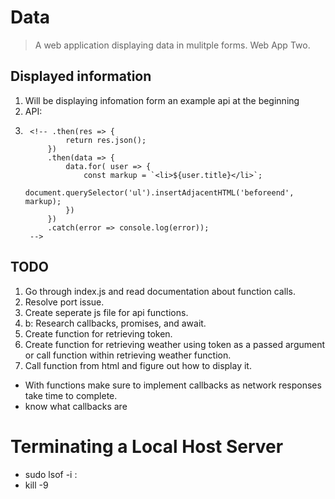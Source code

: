 # Data

> A web application displaying data in mulitple forms. Web App Two. 

## Displayed information 

1. Will be displaying infomation form an example api at the beginning 
2. API: 
3. 
        <!-- .then(res => {
                return res.json();
            })
            .then(data => {
                data.for( user => {
                    const markup = `<li>${user.title}</li>`;
                    document.querySelector('ul').insertAdjacentHTML('beforeend', markup);
                })
            })
            .catch(error => console.log(error));
        --> 

## TODO
1. Go through index.js and read documentation about function calls. 
2. Resolve port issue.
3. Create seperate js file for api functions. 
3. b: Research callbacks, promises, and await. 
4. Create function for retrieving token. 
5. Create function for retrieving weather using token as a passed argument or call function within retrieving weather function. 
6. Call function from html and figure out how to display it. 


* With functions make sure to implement callbacks as network responses take time to complete. 
* know what callbacks are


# Terminating a Local Host Server

- sudo lsof -i :<port number>
- kill -9 <PID>



            